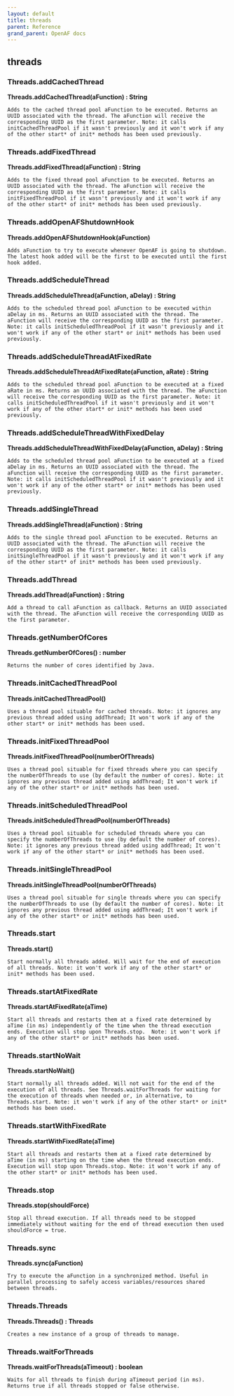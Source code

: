 ```yaml
---
layout: default
title: threads
parent: Reference
grand_parent: OpenAF docs
---
```



## threads

### Threads.addCachedThread

__Threads.addCachedThread(aFunction) : String__

````
Adds to the cached thread pool aFunction to be executed. Returns an UUID associated with the thread. The aFunction will receive the corresponding UUID as the first parameter. Note: it calls initCachedThreadPool if it wasn't previously and it won't work if any of the other start* of init* methods has been used previously.
````
### Threads.addFixedThread

__Threads.addFixedThread(aFunction) : String__

````
Adds to the fixed thread pool aFunction to be executed. Returns an UUID associated with the thread. The aFunction will receive the corresponding UUID as the first parameter. Note: it calls initFixedThreadPool if it wasn't previously and it won't work if any of the other start* of init* methods has been used previously.
````
### Threads.addOpenAFShutdownHook

__Threads.addOpenAFShutdownHook(aFunction)__

````
Adds aFunction to try to execute whenever OpenAF is going to shutdown. The latest hook added will be the first to be executed until the first hook added.
````
### Threads.addScheduleThread

__Threads.addScheduleThread(aFunction, aDelay) : String__

````
Adds to the scheduled thread pool aFunction to be executed within aDelay in ms. Returns an UUID associated with the thread. The aFunction will receive the corresponding UUID as the first parameter. Note: it calls initScheduledThreadPool if it wasn't previously and it won't work if any of the other start* or init* methods has been used previously.
````
### Threads.addScheduleThreadAtFixedRate

__Threads.addScheduleThreadAtFixedRate(aFunction, aRate) : String__

````
Adds to the scheduled thread pool aFunction to be executed at a fixed aRate in ms. Returns an UUID associated with the thread. The aFunction will receive the corresponding UUID as the first parameter. Note: it calls initScheduledThreadPool if it wasn't previously and it won't work if any of the other start* or init* methods has been used previously.
````
### Threads.addScheduleThreadWithFixedDelay

__Threads.addScheduleThreadWithFixedDelay(aFunction, aDelay) : String__

````
Adds to the scheduled thread pool aFunction to be executed at a fixed aDelay in ms. Returns an UUID associated with the thread. The aFunction will receive the corresponding UUID as the first parameter. Note: it calls initScheduledThreadPool if it wasn't previously and it won't work if any of the other start* or init* methods has been used previously.
````
### Threads.addSingleThread

__Threads.addSingleThread(aFunction) : String__

````
Adds to the single thread pool aFunction to be executed. Returns an UUID associated with the thread. The aFunction will receive the corresponding UUID as the first parameter. Note: it calls initSingleThreadPool if it wasn't previously and it won't work if any of the other start* of init* methods has been used previously.
````
### Threads.addThread

__Threads.addThread(aFunction) : String__

````
Add a thread to call aFunction as callback. Returns an UUID associated with the thread. The aFunction will receive the corresponding UUID as the first parameter.
````
### Threads.getNumberOfCores

__Threads.getNumberOfCores() : number__

````
Returns the number of cores identified by Java.
````
### Threads.initCachedThreadPool

__Threads.initCachedThreadPool()__

````
Uses a thread pool situable for cached threads. Note: it ignores any previous thread added using addThread; It won't work if any of the other start* or init* methods has been used.
````
### Threads.initFixedThreadPool

__Threads.initFixedThreadPool(numberOfThreads)__

````
Uses a thread pool situable for fixed threads where you can specify the numberOfThreads to use (by default the number of cores). Note: it ignores any previous thread added using addThread; It won't work if any of the other start* or init* methods has been used.
````
### Threads.initScheduledThreadPool

__Threads.initScheduledThreadPool(numberOfThreads)__

````
Uses a thread pool situable for scheduled threads where you can specify the numberOfThreads to use (by default the number of cores). Note: it ignores any previous thread added using addThread; It won't work if any of the other start* or init* methods has been used.
````
### Threads.initSingleThreadPool

__Threads.initSingleThreadPool(numberOfThreads)__

````
Uses a thread pool situable for single threads where you can specify the numberOfThreads to use (by default the number of cores). Note: it ignores any previous thread added using addThread; It won't work if any of the other start* or init* methods has been used.
````
### Threads.start

__Threads.start()__

````
Start normally all threads added. Will wait for the end of execution of all threads. Note: it won't work if any of the other start* or init* methods has been used.
````
### Threads.startAtFixedRate

__Threads.startAtFixedRate(aTime)__

````
Start all threads and restarts them at a fixed rate determined by aTime (in ms) independently of the time when the thread execution ends. Execution will stop upon Threads.stop.  Note: it won't work if any of the other start* or init* methods has been used.
````
### Threads.startNoWait

__Threads.startNoWait()__

````
Start normally all threads added. Will not wait for the end of the execution of all threads. See Threads.waitForThreads for waiting for the execution of threads when needed or, in alternative, to Threads.start. Note: it won't work if any of the other start* or init* methods has been used.
````
### Threads.startWithFixedRate

__Threads.startWithFixedRate(aTime)__

````
Start all threads and restarts them at a fixed rate determined by aTime (in ms) starting on the time when the thread execution ends. Execution will stop upon Threads.stop. Note: it won't work if any of the other start* or init* methods has been used.
````
### Threads.stop

__Threads.stop(shouldForce)__

````
Stop all thread execution. If all threads need to be stopped immediately without waiting for the end of thread execution then used shouldForce = true.
````
### Threads.sync

__Threads.sync(aFunction)__

````
Try to execute the aFunction in a synchronized method. Useful in parallel processing to safely access variables/resources shared between threads.
````
### Threads.Threads

__Threads.Threads() : Threads__

````
Creates a new instance of a group of threads to manage.
````
### Threads.waitForThreads

__Threads.waitForThreads(aTimeout) : boolean__

````
Waits for all threads to finish during aTimeout period (in ms). Returns true if all threads stopped or false otherwise.
````
